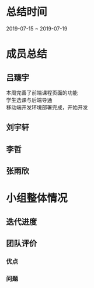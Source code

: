 # 总结时间
2019-07-15 ~ 2019-07-19

# 成员总结
## 吕臻宇
本周完善了前端课程页面的功能  
学生选课与后端导通  
移动端开发环境部署完成，开始开发  

## 刘宇轩


## 李哲


## 张雨欣



# 小组整体情况
## 迭代进度

## 团队评价
### 优点


### 问题

